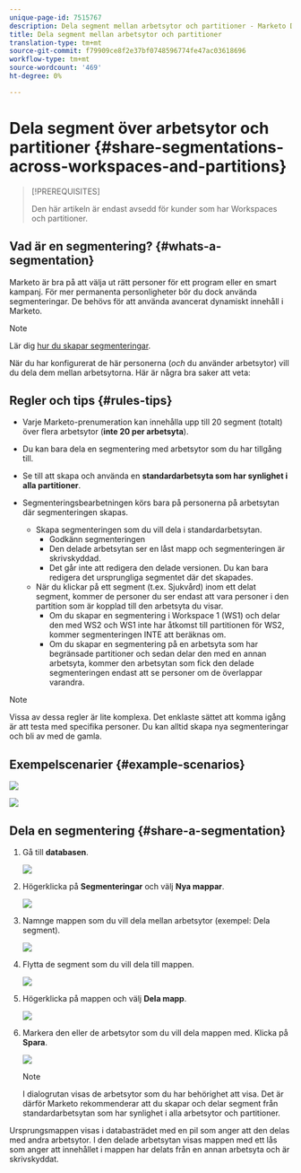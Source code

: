 ```yaml
---
unique-page-id: 7515767
description: Dela segment mellan arbetsytor och partitioner - Marketo Docs - Produktdokumentation
title: Dela segment mellan arbetsytor och partitioner
translation-type: tm+mt
source-git-commit: f79909ce8f2e37bf0748596774fe47ac03618696
workflow-type: tm+mt
source-wordcount: '469'
ht-degree: 0%

---
```



# Dela segment över arbetsytor och partitioner {#share-segmentations-across-workspaces-and-partitions}

>[!PREREQUISITES]
>
>Den här artikeln är endast avsedd för kunder som har Workspaces och partitioner.

## Vad är en segmentering? {#whats-a-segmentation}

Marketo är bra på att välja ut rätt personer för ett program eller en smart kampanj. För mer permanenta personligheter bör du dock använda segmenteringar. De behövs för att använda avancerat dynamiskt innehåll i Marketo.

>[!NOTE]
>
>Lär dig [hur du skapar segmenteringar](/help/marketo/product-docs/personalization/segmentation-and-snippets/segmentation/create-a-segmentation.md).

När du har konfigurerat de här personerna (_och_ du använder arbetsytor) vill du dela dem mellan arbetsytorna. Här är några bra saker att veta:

## Regler och tips {#rules-tips}

* Varje Marketo-prenumeration kan innehålla upp till 20 segment (totalt) över flera arbetsytor (**inte 20 per arbetsyta**).
* Du kan bara dela en segmentering med arbetsytor som du har tillgång till.
* Se till att skapa och använda en **standardarbetsyta som har synlighet i alla partitioner**.

* Segmenteringsbearbetningen körs bara på personerna på arbetsytan där segmenteringen skapas.

   * Skapa segmenteringen som du vill dela i standardarbetsytan.
      * Godkänn segmenteringen
      * Den delade arbetsytan ser en låst mapp och segmenteringen är skrivskyddad.
      * Det går inte att redigera den delade versionen. Du kan bara redigera det ursprungliga segmentet där det skapades.
   * När du klickar på ett segment (t.ex. Sjukvård) inom ett delat segment, kommer de personer du ser endast att vara personer i den partition som är kopplad till den arbetsyta du visar.
      * Om du skapar en segmentering i Workspace 1 (WS1) och delar den med WS2 och WS1 inte har åtkomst till partitionen för WS2, kommer segmenteringen INTE att beräknas om.
      * Om du skapar en segmentering på en arbetsyta som har begränsade partitioner och sedan delar den med en annan arbetsyta, kommer den arbetsytan som fick den delade segmenteringen endast att se personer om de överlappar varandra.


>[!NOTE]
>
>Vissa av dessa regler är lite komplexa. Det enklaste sättet att komma igång är att testa med specifika personer. Du kan alltid skapa nya segmenteringar och bli av med de gamla.

## Exempelscenarier {#example-scenarios}

![](assets/image2015-5-27-16-3a26-3a25.png)

![](assets/image2015-5-27-16-3a26-3a48.png)

## Dela en segmentering {#share-a-segmentation}

1. Gå till **databasen**.

   ![](assets/image2017-3-29-8-3a15-3a40.png)

1. Högerklicka på **Segmenteringar** och välj **Nya mappar**.

   ![](assets/image2017-3-29-8-3a40-3a31.png)

1. Namnge mappen som du vill dela mellan arbetsytor (exempel: Dela segment).

   ![](assets/image2017-3-29-8-3a40-3a45.png)

1. Flytta de segment som du vill dela till mappen.

   ![](assets/image2017-3-29-8-3a41-3a3.png)

1. Högerklicka på mappen och välj **Dela mapp**.

   ![](assets/image2017-3-29-8-3a41-3a19.png)

1. Markera den eller de arbetsytor som du vill dela mappen med. Klicka på **Spara**.

   ![](assets/image2015-5-27-11-3a6-3a40.png)

   >[!NOTE]
   >
   >I dialogrutan visas de arbetsytor som du har behörighet att visa. Det är därför Marketo rekommenderar att du skapar och delar segment från standardarbetsytan som har synlighet i alla arbetsytor och partitioner.

Ursprungsmappen visas i databasträdet med en pil som anger att den delas med andra arbetsytor. I den delade arbetsytan visas mappen med ett lås som anger att innehållet i mappen har delats från en annan arbetsyta och är skrivskyddat.
